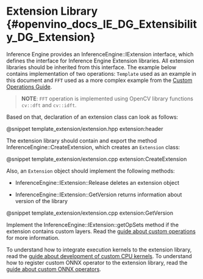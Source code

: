 # Extension Library {#openvino_docs_IE_DG_Extensibility_DG_Extension}

Inference Engine provides an InferenceEngine::IExtension interface, which defines the interface for Inference Engine Extension libraries.
All extension libraries should be inherited from this interface. The example below contains implementation of two operations: `Template`
used as an example in this document and `FFT` used as a more complex example from the [Custom Operations Guide](../../HOWTO/Custom_Layers_Guide.md).

> **NOTE**: `FFT` operation is implemented using OpenCV library functions `cv::dft` and `cv::idft`.

Based on that, declaration of an extension class can look as follows:

@snippet template_extension/extension.hpp extension:header

The extension library should contain and export the method InferenceEngine::CreateExtension, which creates an `Extension` class:

@snippet template_extension/extension.cpp extension:CreateExtension

Also, an `Extension` object should implement the following methods:

* InferenceEngine::IExtension::Release deletes an extension object

* InferenceEngine::IExtension::GetVersion returns information about version of the library

@snippet template_extension/extension.cpp extension:GetVersion

Implement the  InferenceEngine::IExtension::getOpSets method if the extension contains custom layers. 
Read the [guide about custom operations](AddingNGraphOps.md) for more information.

To understand how to integrate execution kernels to the extension library, read the [guide about development of custom CPU kernels](CPU_Kernel.md).
To understand how to register custom ONNX operator to the extension library, read the [guide about custom ONNX operators](Custom_ONNX_Ops.md).
